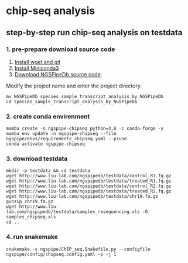 # chip-seq analysis

## step-by-step run chip-seq analysis on testdata

### 1. pre-prepare download source code

1. [Install wget and git](../NGSPipe-RNA-seq/#BasicLinux)
2. [Install Miniconda3](../NGSPipe-RNA-seq/#Miniconda)
3. [Download NGSPipeDb source code](../NGSPipe-RNA-seq/#NGSPipeDbSource)

Modify the project name and enter the project directory.

```shell
mv NGSPipeDb species_sample_transcript_analysis_by_NGSPipeDb
cd species_sample_transcript_analysis_by_NGSPipeDb
```

### 2. create conda envirenment

```shell
mamba create -n ngspipe-chipseq python=3.8 -c conda-forge -y
mamba env update -n ngspipe-chipseq --file ngspipe/envs/requirements_chipseq.yaml --prune
conda activate ngspipe-chipseq
```

### 3. download testdata

```
mkdir -p testdata && cd testdata
wget http://www.liu-lab.com/ngspipedb/testdata/control_R1.fq.gz
wget http://www.liu-lab.com/ngspipedb/testdata/treated_R1.fq.gz
wget http://www.liu-lab.com/ngspipedb/testdata/control_R2.fq.gz
wget http://www.liu-lab.com/ngspipedb/testdata/treated_R2.fq.gz
wget http://www.liu-lab.com/ngspipedb/testdata/chr19.fa.gz
gunzip chr19.fa.gz
wget http://www.liu-lab.com/ngspipedb/testdata/samples_resequencing.xls -O samples_chipseq.xls
cd ..
```

### 4. run snakemake

```
snakemake -s ngspipe/ChIP_seq.Snakefile.py --configfile ngspipe/config/chipseq.config.yaml -p -j 1
```
